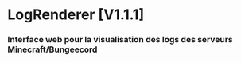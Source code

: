 # LogRenderer [V1.1.1]

### Interface web pour la visualisation des logs des serveurs Minecraft/Bungeecord